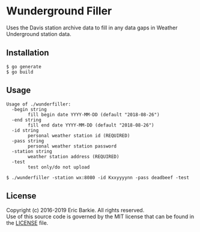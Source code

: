 # Wunderground Filler

Uses the Davis station archive data to fill in any data gaps in Weather
Underground station data.

## Installation

```
$ go generate
$ go build
```

## Usage

```
Usage of ./wunderfiller:
  -begin string
        fill begin date YYYY-MM-DD (default "2018-08-26")
  -end string
        fill end date YYYY-MM-DD (default "2018-08-26")
  -id string
        personal weather station id (REQUIRED)
  -pass string
        personal weather station password
  -station string
        weather station address (REQUIRED)
  -test
        test only/do not upload

$ ./wunderfiller -station wx:8080 -id Kxxyyyynn -pass deadbeef -test
```

## License

Copyright (c) 2016-2019 Eric Barkie. All rights reserved.  
Use of this source code is governed by the MIT license
that can be found in the [LICENSE](LICENSE) file.
